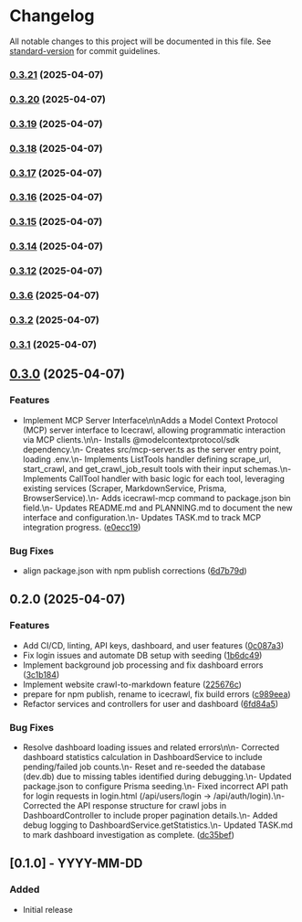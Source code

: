 # Changelog

All notable changes to this project will be documented in this file. See [standard-version](https://github.com/conventional-changelog/standard-version) for commit guidelines.

### [0.3.21](https://github.com/wangdangel/icecrawl/compare/v0.3.20...v0.3.21) (2025-04-07)

### [0.3.20](https://github.com/wangdangel/icecrawl/compare/v0.3.19...v0.3.20) (2025-04-07)

### [0.3.19](https://github.com/wangdangel/icecrawl/compare/v0.3.18...v0.3.19) (2025-04-07)

### [0.3.18](https://github.com/wangdangel/icecrawl/compare/v0.3.17...v0.3.18) (2025-04-07)

### [0.3.17](https://github.com/wangdangel/icecrawl/compare/v0.3.16...v0.3.17) (2025-04-07)

### [0.3.16](https://github.com/wangdangel/icecrawl/compare/v0.3.15...v0.3.16) (2025-04-07)

### [0.3.15](https://github.com/wangdangel/icecrawl/compare/v0.3.14...v0.3.15) (2025-04-07)

### [0.3.14](https://github.com/wangdangel/icecrawl/compare/v0.3.12...v0.3.14) (2025-04-07)

### [0.3.12](https://github.com/wangdangel/icecrawl/compare/v0.3.6...v0.3.12) (2025-04-07)

### [0.3.6](https://github.com/wangdangel/icecrawl/compare/v0.3.2...v0.3.6) (2025-04-07)

### [0.3.2](https://github.com/wangdangel/icecrawl/compare/v0.3.1...v0.3.2) (2025-04-07)

### [0.3.1](https://github.com/wangdangel/icecrawl/compare/v0.3.0...v0.3.1) (2025-04-07)

## [0.3.0](https://github.com/wangdangel/icecrawl/compare/v0.2.0...v0.3.0) (2025-04-07)


### Features

* Implement MCP Server Interface\n\nAdds a Model Context Protocol (MCP) server interface to Icecrawl, allowing programmatic interaction via MCP clients.\n\n- Installs @modelcontextprotocol/sdk dependency.\n- Creates src/mcp-server.ts as the server entry point, loading .env.\n- Implements ListTools handler defining scrape_url, start_crawl, and get_crawl_job_result tools with their input schemas.\n- Implements CallTool handler with basic logic for each tool, leveraging existing services (Scraper, MarkdownService, Prisma, BrowserService).\n- Adds icecrawl-mcp command to package.json bin field.\n- Updates README.md and PLANNING.md to document the new interface and configuration.\n- Updates TASK.md to track MCP integration progress. ([e0ecc19](https://github.com/wangdangel/icecrawl/commit/e0ecc19bd91b08636af53bc5cd6cc27b190ea1da))


### Bug Fixes

* align package.json with npm publish corrections ([6d7b79d](https://github.com/wangdangel/icecrawl/commit/6d7b79d8c1d0f2bb1195d6fdcf2f0799697d48a4))

## 0.2.0 (2025-04-07)


### Features

* Add CI/CD, linting, API keys, dashboard, and user features ([0c087a3](https://github.com/wangdangel/icecrawl/commit/0c087a372f9d67ecfda9b733091aaacf1698ccad))
* Fix login issues and automate DB setup with seeding ([1b6dc49](https://github.com/wangdangel/icecrawl/commit/1b6dc4949900259c86f3de75466135ec004a79a8))
* Implement background job processing and fix dashboard errors ([3c1b184](https://github.com/wangdangel/icecrawl/commit/3c1b1845fe02b8d694004cc6a5d4240fa59075df))
* Implement website crawl-to-markdown feature ([225676c](https://github.com/wangdangel/icecrawl/commit/225676cdee204ee92ab71443735f8433cf450d1a))
* prepare for npm publish, rename to icecrawl, fix build errors ([c989eea](https://github.com/wangdangel/icecrawl/commit/c989eeaa2a8c17ee6da16c7355254887150d3b0f))
* Refactor services and controllers for user and dashboard ([6fd84a5](https://github.com/wangdangel/icecrawl/commit/6fd84a51491a1b30940692746949fa2096087488))


### Bug Fixes

* Resolve dashboard loading issues and related errors\n\n- Corrected dashboard statistics calculation in DashboardService to include pending/failed job counts.\n- Reset and re-seeded the database (dev.db) due to missing tables identified during debugging.\n- Updated package.json to configure Prisma seeding.\n- Fixed incorrect API path for login requests in login.html (/api/users/login -> /api/auth/login).\n- Corrected the API response structure for crawl jobs in DashboardController to include proper pagination details.\n- Added debug logging to DashboardService.getStatistics.\n- Updated TASK.md to mark dashboard investigation as complete. ([dc35bef](https://github.com/wangdangel/icecrawl/commit/dc35bef1263bc0c9ab15c07e99d95fe3794b37af))

## [0.1.0] - YYYY-MM-DD

### Added
- Initial release
